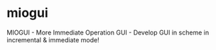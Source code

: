 # miogui
MIOGUI - More Immediate Operation GUI - Develop GUI in scheme in incremental &amp; immediate mode!
